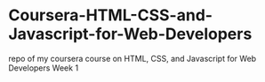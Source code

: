# Coursera-HTML-CSS-and-Javascript-for-Web-Developers
repo of my coursera course on HTML, CSS, and Javascript for Web Developers Week 1
